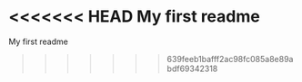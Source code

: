 <<<<<<< HEAD
My first readme
=======
My first readme 
>>>>>>> 639feeb1bafff2ac98fc085a8e89abdf69342318

